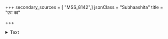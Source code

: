 +++
secondary_sources = [ "MSS_8142",]
jsonClass = "Subhaashita"
title = "एषा का"

+++

<details><summary>Text</summary>

एषा का स्तनपीनभारकठिना मध्ये दरिद्रावती विभ्रान्ता हरिणी विलोलनयना संत्रस्तयूथोद्गता।  
अंतःस्वेदगजेन्द्रगण्डगलिता संलीलया गच्छति दृष्ट्वा रूपमिदं प्रियाङ्गगहनं वृद्धोऽपि कामायते॥
</details>
